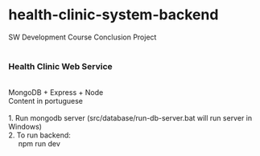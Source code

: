 # health-clinic-system-backend
SW Development Course Conclusion Project
<br/>
<br/>
### Health Clinic Web Service
<br/>
MongoDB + Express + Node
<br/>
Content in portuguese
<br/>
<br/>
1. Run mongodb server (src/database/run-db-server.bat will run server in Windows)
<br/>
2. To run backend:
<br/>
&nbsp;&nbsp;&nbsp;&nbsp;
npm run dev
